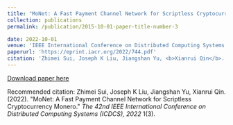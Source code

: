 ```yaml
---
title: "MoNet: A Fast Payment Channel Network for Scriptless Cryptocurrency Monero"
collection: publications
permalink: /publication/2015-10-01-paper-title-number-3

date: 2022-10-01
venue: 'IEEE International Conference on Distributed Computing Systems (<b>ICDCS</b>)'
paperurl: 'https://eprint.iacr.org/2022/744.pdf'
citation: 'Zhimei Sui, Joseph K Liu, Jiangshan Yu, <b>Xianrui Qin</b>. (2022). <i>The 42nd IEEE International Conference on Distributed Computing Systems (ICDCS), 2022.</i>. 1(3).'
---
```


[Download paper here](https://eprint.iacr.org/2022/744.pdf)

Recommended citation: Zhimei Sui, Joseph K Liu, Jiangshan Yu, Xianrui Qin. (2022). "MoNet: A Fast Payment Channel Network for Scriptless Cryptocurrency Monero." <i>The 42nd IEEE International Conference on Distributed Computing Systems (ICDCS), 2022</i> 1(3).
